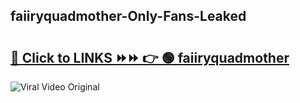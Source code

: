 
 ## faiiryquadmother-Only-Fans-Leaked

# <h2><a href="https://clipsfans.com/faiiryquadmother&ref=git">🔗 Click to LINKS ⏩⏩ 👉 🟢 faiiryquadmother </a></h2>

<a href="https://clipsfans.com/faiiryquadmother&ref=git" rel="nofollow" data-target="animated-image.originalLink"><img src="https://i.ibb.co.com/xMMVF88/686577567.gif" alt="Viral Video Original" style="max-width: 100%; display: inline-block;" data-target="animated-image.originalImage"></a>
